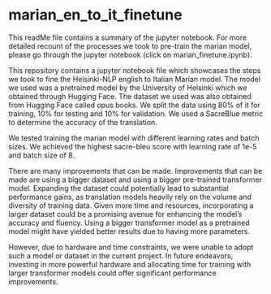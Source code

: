 # marian_en_to_it_finetune
This readMe file contains a summary of the jupyter notebook. For more detailed recount of the processes we took to pre-train the marian model, please go through the jupyter notebook (click on marian_finetune.ipynb).

This repository contains a jupyter notebook file which showcases the steps we took to fine the Helsinki-NLP english to Italian Marian model. The model we used was a pretrained model by the University of Helsinki which we obtained through Hugging Face. The dataset we used was also obtained from Hugging Face called opus books. We split the data using 80% of it for training, 10% for testing and 10% for validation. We used a SacreBlue metric to determine the accuracy of the translation.

We tested training the marian model with different learning rates and batch sizes. We achieved the highest sacre-bleu score with learning rate of 1e-5 and batch size of 8.

There are many improvements that can be made.  Improvements that can be made are using a bigger dataset and using a bigger pre-trained transformer model. Expanding the dataset could potentially lead to substantial performance gains, as translation models heavily rely on the volume and diversity of training data. Given more time and resources, incorporating a larger dataset could be a promising avenue for enhancing the model’s accuracy and fluency. Using a bigger transformer model as a pretrained model might have yielded better results due to having more parameters.

However, due to hardware and time constraints, we were unable to adopt such a model or dataset in the current project. In future endeavors, investing in more powerful hardware and allocating time for training with larger transformer models could offer significant performance improvements.
